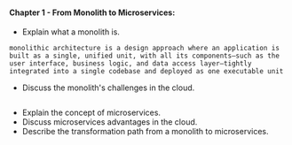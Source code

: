 
#### Chapter 1 - From Monolith to Microservices:


- Explain what a monolith is.
```
monolithic architecture is a design approach where an application is built as a single, unified unit, with all its components—such as the user interface, business logic, and data access layer—tightly integrated into a single codebase and deployed as one executable unit
```

- Discuss the monolith's challenges in the cloud.

```

```


- Explain the concept of microservices.
- Discuss microservices advantages in the cloud.
- Describe the transformation path from a monolith to microservices.